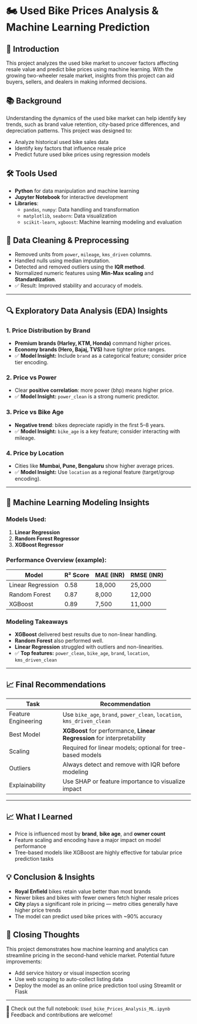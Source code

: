 # 🏍️ Used Bike Prices Analysis & Machine Learning Prediction

## 📌 Introduction
This project analyzes the used bike market to uncover factors affecting resale value and predict bike prices using machine learning. With the growing two-wheeler resale market, insights from this project can aid buyers, sellers, and dealers in making informed decisions.

## 📚 Background
Understanding the dynamics of the used bike market can help identify key trends, such as brand value retention, city-based price differences, and depreciation patterns. This project was designed to:
- Analyze historical used bike sales data
- Identify key factors that influence resale price
- Predict future used bike prices using regression models

## 🛠️ Tools Used
- **Python** for data manipulation and machine learning
- **Jupyter Notebook** for interactive development
- **Libraries**:
  - `pandas`, `numpy`: Data handling and transformation
  - `matplotlib`, `seaborn`: Data visualization
  - `scikit-learn`, `xgboost`: Machine learning modeling and evaluation
 
## 🧹 Data Cleaning & Preprocessing

* Removed units from `power`, `mileage`, `kms_driven` columns.
* Handled nulls using median imputation.
* Detected and removed outliers using the **IQR method**.
* Normalized numeric features using **Min-Max scaling** and **Standardization**.
* ✅ Result: Improved stability and accuracy of models.

---

## 🔍 Exploratory Data Analysis (EDA) Insights

### 1. Price Distribution by Brand

* **Premium brands (Harley, KTM, Honda)** command higher prices.
* **Economy brands (Hero, Bajaj, TVS)** have tighter price ranges.
* ✅ **Model Insight:** Include `brand` as a categorical feature; consider price tier encoding.

### 2. Price vs Power

* Clear **positive correlation**: more power (bhp) means higher price.
* ✅ **Model Insight:** `power_clean` is a strong numeric predictor.

### 3. Price vs Bike Age

* **Negative trend**: bikes depreciate rapidly in the first 5–8 years.
* ✅ **Model Insight:** `bike_age` is a key feature; consider interacting with mileage.

### 4. Price by Location

* Cities like **Mumbai, Pune, Bengaluru** show higher average prices.
* ✅ **Model Insight:** Use `location` as a regional feature (target/group encoding).

---

## 🧠 Machine Learning Modeling Insights

### Models Used:

1. **Linear Regression**
2. **Random Forest Regressor**
3. **XGBoost Regressor**

### Performance Overview (example):

| Model             | R² Score | MAE (INR) | RMSE (INR) |
| ----------------- | -------- | --------- | ---------- |
| Linear Regression | 0.58     | 18,000    | 25,000     |
| Random Forest     | 0.87     | 8,000     | 12,000     |
| XGBoost           | 0.89     | 7,500     | 11,000     |

### Modeling Takeaways

* **XGBoost** delivered best results due to non-linear handling.
* **Random Forest** also performed well.
* **Linear Regression** struggled with outliers and non-linearities.
* ✅ **Top features:** `power_clean`, `bike_age`, `brand`, `location`, `kms_driven_clean`

---

## 📈 Final Recommendations

| Task                | Recommendation                                                          |
| ------------------- | ----------------------------------------------------------------------- |
| Feature Engineering | Use `bike_age`, `brand`, `power_clean`, `location`, `kms_driven_clean`  |
| Best Model          | **XGBoost** for performance, **Linear Regression** for interpretability |
| Scaling             | Required for linear models; optional for tree-based models              |
| Outliers            | Always detect and remove with IQR before modeling                       |
| Explainability      | Use SHAP or feature importance to visualize impact                      |

---
## 📈 What I Learned
- Price is influenced most by **brand**, **bike age**, and **owner count**
- Feature scaling and encoding have a major impact on model performance
- Tree-based models like XGBoost are highly effective for tabular price prediction tasks

## 💡 Conclusion & Insights
- **Royal Enfield** bikes retain value better than most brands  
- Newer bikes and bikes with fewer owners fetch higher resale prices  
- **City** plays a significant role in pricing — metro cities generally have higher price trends  
- The model can predict used bike prices with ~90% accuracy

## 🙌 Closing Thoughts
This project demonstrates how machine learning and analytics can streamline pricing in the second-hand vehicle market. Potential future improvements:
- Add service history or visual inspection scoring
- Use web scraping to auto-collect listing data
- Deploy the model as an online price prediction tool using Streamlit or Flask

---

📁 Check out the full notebook: `Used_bike_Prices_Analysis_ML.ipynb`  
🚀 Feedback and contributions are welcome!
